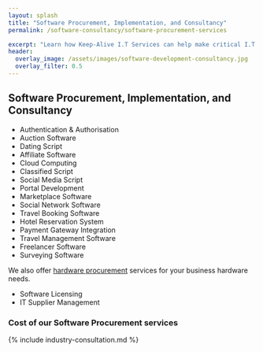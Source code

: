 ```yaml
---
layout: splash
title: "Software Procurement, Implementation, and Consultancy"
permalink: /software-consultancy/software-procurement-services

excerpt: "Learn how Keep-Alive I.T Services can help make critical I.T Software decisions and develop bespoke Software solutions for your business."
header:
  overlay_image: /assets/images/software-development-consultancy.jpg
  overlay_filter: 0.5 
---
```

## Software Procurement, Implementation, and Consultancy
- Authentication & Authorisation
- Auction Software
- Dating Script
- Affiliate Software
- Cloud Computing
- Classified Script
- Social Media Script
- Portal Development
- Marketplace Software
- Social Network Software
- Travel Booking Software
- Hotel Reservation System
- Payment Gateway Integration
- Travel Management Software
- Freelancer Software
- Surveying Software

We also offer <a href="/it-operations-consultancy/hardware-procurement">hardware procurement</a> services for your business hardware needs.

- Software Licensing
- IT Supplier Management

### Cost of our Software Procurement services


{% include industry-consultation.md %}